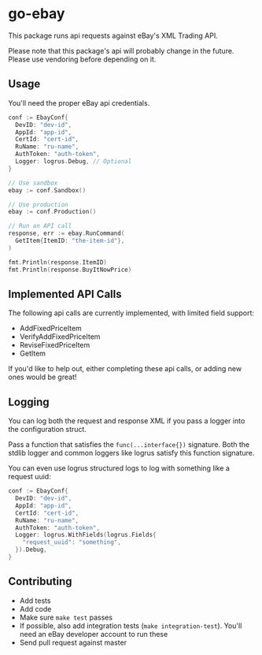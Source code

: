 # go-ebay

This package runs api requests against eBay's XML Trading API.

Please note that this package's api will probably change in the future. Please use vendoring before depending on it.

## Usage

You'll need the proper eBay api credentials.

```go
conf := EbayConf{
  DevID: "dev-id",
  AppId: "app-id",
  CertId: "cert-id",
  RuName: "ru-name",
  AuthToken: "auth-token",
  Logger: logrus.Debug, // Optional
}

// Use sandbox
ebay := conf.Sandbox()

// Use production
ebay := conf.Production()

// Run an API call
response, err := ebay.RunCommand(
  GetItem{ItemID: "the-item-id"},
)

fmt.Println(response.ItemID)
fmt.Println(response.BuyItNowPrice)
```

## Implemented API Calls

The following api calls are currently implemented, with limited field support:

 - AddFixedPriceItem
 - VerifyAddFixedPriceItem
 - ReviseFixedPriceItem
 - GetItem

If you'd like to help out, either completing these api calls, or adding new ones would be great!

## Logging

You can log both the request and response XML if you pass a logger into the configuration struct.

Pass a function that satisfies the `func(...interface{})` signature. Both the stdlib logger and common loggers like logrus satisfy this function signature.

You can even use logrus structured logs to log with something like a request uuid:

```go
conf := EbayConf{
  DevID: "dev-id",
  AppId: "app-id",
  CertId: "cert-id",
  RuName: "ru-name",
  AuthToken: "auth-token",
  Logger: logrus.WithFields(logrus.Fields{
    "request_uuid": "something",
  }).Debug,
}

```

## Contributing

 - Add tests
 - Add code
 - Make sure `make test` passes
 - If possible, also add integration tests (`make integration-test`). You'll need an eBay developer account to run these
 - Send pull request against master
